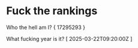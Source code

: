 # Fuck the rankings

Who the hell am I?
{ 17295293 }

What fucking year is it?
[ 2025-03-22T09:20:00Z ]
